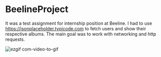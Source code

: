 # BeelineProject

It was a test assignment for internship position at Beeline. I had to use https://jsonplaceholder.typicode.com to fetch users and show their respective albums. The main goal was to work with networking and http requests.


![ezgif com-video-to-gif](https://user-images.githubusercontent.com/90374492/231330143-bc4c6faa-5c04-4b03-8fc9-045c367f9da4.gif)

